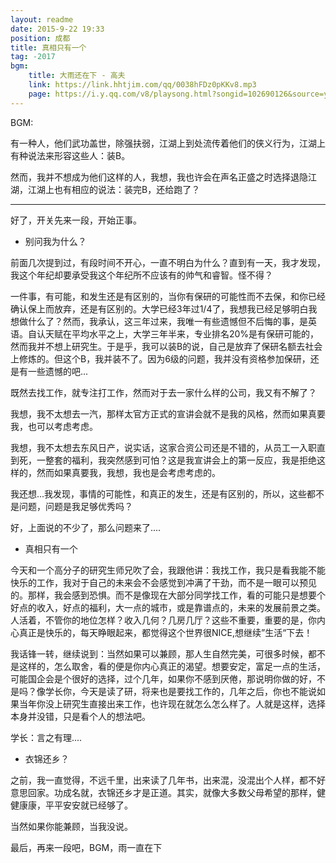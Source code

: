 ```yaml
---
layout: readme
date: 2015-9-22 19:33
position: 成都
title: 真相只有一个
tag: -2017
bgm:
    title: 大雨还在下 - 高夫
    link: https://link.hhtjim.com/qq/0038hFDz0pKKv8.mp3
    page: https://i.y.qq.com/v8/playsong.html?songid=102690126&source=yqq#wechat_redirect
---
```


BGM: []()

有一种人，他们武功盖世，除强扶弱，江湖上到处流传着他们的侠义行为，江湖上有种说法来形容这些人：装B。

然而，我并不想成为他们这样的人，我想，我也许会在声名正盛之时选择退隐江湖，江湖上也有相应的说法：装完B，还给跑了？

---

好了，开关先来一段，开始正事。

- 别问我为什么？

前面几次提到过，有段时间不开心，一直不明白为什么？直到有一天，我才发现，我这个年纪却要承受我这个年纪所不应该有的帅气和睿智。怪不得？

一件事，有可能，和发生还是有区别的，当你有保研的可能性而不去保，和你已经确认保上而放弃，还是有区别的。大学已经3年过1/4了，我想我已经足够明白我想做什么了？然而，我承认，这三年过来，我唯一有些遗憾但不后悔的事，是英语。自认天赋在平均水平之上，大学三年半来，专业排名20%是有保研可能的，然而我并不想上研究生。于是乎，我可以装B的说，自己是放弃了保研名额去社会上修炼的。但这个B，我并装不了。因为6级的问题，我并没有资格参加保研，还是有一些遗憾的吧...

既然去找工作，就专注打工作，然而对于去一家什么样的公司，我又有不解了？

我想，我不太想去一汽，那样太官方正式的宣讲会就不是我的风格，然而如果真要我，也可以考虑考虑。

我想，我不太想去东风日产，说实话，这家合资公司还是不错的，从员工一入职直到死，一整套的福利，我突然感到可怕？这是我宣讲会上的第一反应，我是拒绝这样的，然而如果真要我，我想，我也是会考虑考虑的。

我还想...我发现，事情的可能性，和真正的发生，还是有区别的，所以，这些都不是问题，问题是我足够优秀吗？

好，上面说的不少了，那么问题来了....

- 真相只有一个

今天和一个高分子的研究生师兄吹了会，我跟他讲：我找工作，我只是看我能不能快乐的工作，我对于自己的未来会不会感觉到冲满了干劲，而不是一眼可以预见的。那样，我会感到恐惧。而不是像现在大部分同学找工作，看的可能只是想要个好点的收入，好点的福利，大一点的城市，或是靠谱点的，未来的发展前景之类。人活着，不管你的地位怎样？收入几何？几房几厅？这些不重要，重要的是，你内心真正是快乐的，每天睁眼起来，都觉得这个世界很NICE,想继续”生活“下去！

我话锋一转，继续说到：当然如果可以兼顾，那人生自然完美，可很多时候，都不是这样的，怎么取舍，看的便是你内心真正的渴望。想要安定，富足一点的生活，可能国企会是个很好的选择，过个几年，如果你不感到厌倦，那说明你做的好，不是吗？像学长你，今天是读了研，将来也是要找工作的，几年之后，你也不能说如果当年你没上研究生直接出来工作，也许现在就怎么怎么样了。人就是这样，选择本身并没错，只是看个人的想法吧。

学长：言之有理....

- 衣锦还乡？

之前，我一直觉得，不远千里，出来读了几年书，出来混，没混出个人样，都不好意思回家。功成名就，衣锦还乡才是正道。其实，就像大多数父母希望的那样，健健康康，平平安安就已经够了。

当然如果你能兼顾，当我没说。

最后，再来一段吧，BGM，雨一直在下
